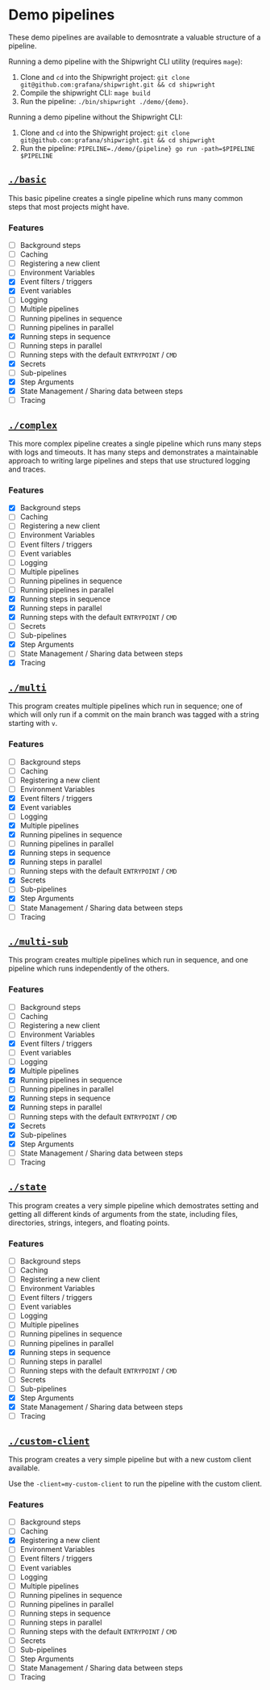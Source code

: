 # Demo pipelines

These demo pipelines are available to demosntrate a valuable structure of a pipeline.

Running a demo pipeline with the Shipwright CLI utility (requires `mage`):

1. Clone and `cd` into the Shipwright project: `git clone git@github.com:grafana/shipwright.git && cd shipwright`
2. Compile the shipwright CLI: `mage build`
3. Run the pipeline: `./bin/shipwright ./demo/{demo}`.

Running a demo pipeline without the Shipwright CLI:

1. Clone and `cd` into the Shipwright project: `git clone git@github.com:grafana/shipwright.git && cd shipwright`
2. Run the pipeline: `PIPELINE=./demo/{pipeline} go run -path=$PIPELINE $PIPELINE`

## [`./basic`](./basic)

This basic pipeline creates a single pipeline which runs many common steps that most projects might have.

### Features

- [ ] Background steps
- [ ] Caching
- [ ] Registering a new client
- [ ] Environment Variables
- [x] Event filters / triggers
- [x] Event variables
- [ ] Logging
- [ ] Multiple pipelines
- [ ] Running pipelines in sequence
- [ ] Running pipelines in parallel
- [x] Running steps in sequence
- [ ] Running steps in parallel
- [ ] Running steps with the default `ENTRYPOINT` / `CMD`
- [x] Secrets
- [ ] Sub-pipelines
- [x] Step Arguments
- [x] State Management / Sharing data between steps
- [ ] Tracing

## [`./complex`](./complex)

This more complex pipeline creates a single pipeline which runs many steps with logs and timeouts. It has many steps and demonstrates a maintainable approach to writing large pipelines and steps that use structured logging and traces.

### Features

- [x] Background steps
- [ ] Caching
- [ ] Registering a new client
- [ ] Environment Variables
- [ ] Event filters / triggers
- [ ] Event variables
- [ ] Logging
- [ ] Multiple pipelines
- [ ] Running pipelines in sequence
- [ ] Running pipelines in parallel
- [x] Running steps in sequence
- [x] Running steps in parallel
- [x] Running steps with the default `ENTRYPOINT` / `CMD`
- [ ] Secrets
- [ ] Sub-pipelines
- [x] Step Arguments
- [ ] State Management / Sharing data between steps
- [x] Tracing

## [`./multi`](./multi)

This program creates multiple pipelines which run in sequence; one of which will only run if a commit on the main branch was tagged with a string starting with `v`.

### Features

- [ ] Background steps
- [ ] Caching
- [ ] Registering a new client
- [ ] Environment Variables
- [x] Event filters / triggers
- [x] Event variables
- [ ] Logging
- [x] Multiple pipelines
- [x] Running pipelines in sequence
- [ ] Running pipelines in parallel
- [x] Running steps in sequence
- [x] Running steps in parallel
- [ ] Running steps with the default `ENTRYPOINT` / `CMD`
- [x] Secrets
- [ ] Sub-pipelines
- [x] Step Arguments
- [ ] State Management / Sharing data between steps
- [ ] Tracing

## [`./multi-sub`](./multi-sub)

This program creates multiple pipelines which run in sequence, and one pipeline which runs independently of the others.

### Features

- [ ] Background steps
- [ ] Caching
- [ ] Registering a new client
- [ ] Environment Variables
- [x] Event filters / triggers
- [ ] Event variables
- [ ] Logging
- [x] Multiple pipelines
- [x] Running pipelines in sequence
- [ ] Running pipelines in parallel
- [x] Running steps in sequence
- [x] Running steps in parallel
- [ ] Running steps with the default `ENTRYPOINT` / `CMD`
- [x] Secrets
- [x] Sub-pipelines
- [x] Step Arguments
- [ ] State Management / Sharing data between steps
- [ ] Tracing

## [`./state`](./sub)

This program creates a very simple pipeline which demostrates setting and getting all different kinds of arguments from the state, including files, directories, strings, integers, and floating points.

### Features

- [ ] Background steps
- [ ] Caching
- [ ] Registering a new client
- [ ] Environment Variables
- [ ] Event filters / triggers
- [ ] Event variables
- [ ] Logging
- [ ] Multiple pipelines
- [ ] Running pipelines in sequence
- [ ] Running pipelines in parallel
- [x] Running steps in sequence
- [ ] Running steps in parallel
- [ ] Running steps with the default `ENTRYPOINT` / `CMD`
- [ ] Secrets
- [ ] Sub-pipelines
- [x] Step Arguments
- [x] State Management / Sharing data between steps
- [ ] Tracing

## [`./custom-client`](./custom-client)

This program creates a very simple pipeline but with a new custom client available.

Use the `-client=my-custom-client` to run the pipeline with the custom client.

### Features

- [ ] Background steps
- [ ] Caching
- [x] Registering a new client
- [ ] Environment Variables
- [ ] Event filters / triggers
- [ ] Event variables
- [ ] Logging
- [ ] Multiple pipelines
- [ ] Running pipelines in sequence
- [ ] Running pipelines in parallel
- [ ] Running steps in sequence
- [ ] Running steps in parallel
- [ ] Running steps with the default `ENTRYPOINT` / `CMD`
- [ ] Secrets
- [ ] Sub-pipelines
- [ ] Step Arguments
- [ ] State Management / Sharing data between steps
- [ ] Tracing
